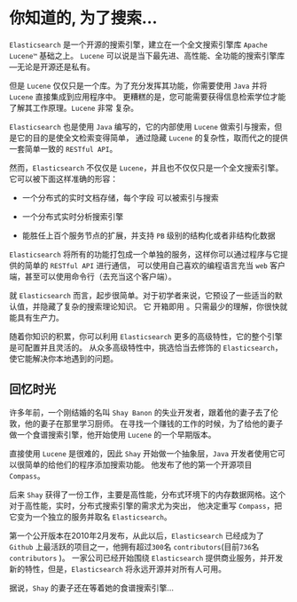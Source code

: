 # 你知道的, 为了搜索…​

`Elasticsearch` 是一个开源的搜索引擎，建立在一个全文搜索引擎库 `Apache Lucene™` 基础之上。 `Lucene` 可以说是当下最先进、高性能、全功能的搜索引擎库—​无论是开源还是私有。

但是 `Lucene` 仅仅只是一个库。为了充分发挥其功能，你需要使用 `Java` 并将 `Lucene` 直接集成到应用程序中。 更糟糕的是，您可能需要获得信息检索学位才能了解其工作原理。`Lucene` 非常 复杂。

`Elasticsearch` 也是使用 `Java` 编写的，它的内部使用 `Lucene` 做索引与搜索，但是它的目的是使全文检索变得简单， 通过隐藏 `Lucene` 的复杂性，取而代之的提供一套简单一致的 `RESTful API`。

然而，`Elasticsearch` 不仅仅是 `Lucene`，并且也不仅仅只是一个全文搜索引擎。 它可以被下面这样准确的形容：

* 一个分布式的实时文档存储，每个字段 可以被索引与搜索

* 一个分布式实时分析搜索引擎

* 能胜任上百个服务节点的扩展，并支持 `PB` 级别的结构化或者非结构化数据

`Elasticsearch` 将所有的功能打包成一个单独的服务，这样你可以通过程序与它提供的简单的 `RESTful API` 进行通信， 可以使用自己喜欢的编程语言充当 `web` 客户端，甚至可以使用命令行（去充当这个客户端）。

就 `Elasticsearch` 而言，起步很简单。对于初学者来说，它预设了一些适当的默认值，并隐藏了复杂的搜索理论知识。 它 开箱即用 。只需最少的理解，你很快就能具有生产力。

随着你知识的积累，你可以利用 `Elasticsearch` 更多的高级特性，它的整个引擎是可配置并且灵活的。 从众多高级特性中，挑选恰当去修饰的 `Elasticsearch`，使它能解决你本地遇到的问题。

## 回忆时光
  
  许多年前，一个刚结婚的名叫 `Shay Banon` 的失业开发者，跟着他的妻子去了伦敦，他的妻子在那里学习厨师。 在寻找一个赚钱的工作的时候，为了给他的妻子做一个食谱搜索引擎，他开始使用 `Lucene` 的一个早期版本。

直接使用 `Lucene` 是很难的，因此 `Shay` 开始做一个抽象层，`Java` 开发者使用它可以很简单的给他们的程序添加搜索功能。 他发布了他的第一个开源项目 `Compass`。

后来 `Shay` 获得了一份工作，主要是高性能，分布式环境下的内存数据网格。这个对于高性能，实时，分布式搜索引擎的需求尤为突出， 他决定重写 `Compass`，把它变为一个独立的服务并取名 `Elasticsearch`。

第一个公开版本在2010年2月发布，从此以后，`Elasticsearch` 已经成为了 `Github` 上最活跃的项目之一，他拥有超过`300`名 `contributors`(目前`736`名 `contributors` )。 一家公司已经开始围绕 `Elasticsearch` 提供商业服务，并开发新的特性，但是，`Elasticsearch` 将永远开源并对所有人可用。

据说，`Shay` 的妻子还在等着她的食谱搜索引擎…​

